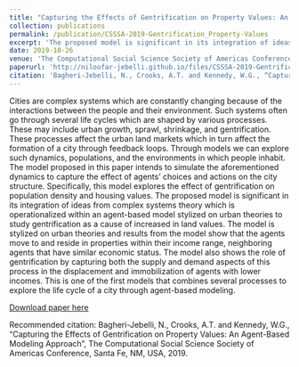 ```yaml
---
title: "Capturing the Effects of Gentrification on Property Values: An Agent-Based Modeling Approach"
collection: publications
permalink: /publication/CSSSA-2019-Gentrification_Property-Values
excerpt: 'The proposed model is significant in its integration of ideas from complex systems theory which is operationalized within an agent-based model stylized on urban theories to study gentrification as a cause of increased in land values.'
date: 2019-10-26
venue: 'The Computational Social Science Society of Americas Conference'
paperurl: 'http://niloofar-jebelli.github.io/files/CSSSA-2019-Gentrification_Property-Values.pdf'
citation: 'Bagheri-Jebelli, N., Crooks, A.T. and Kennedy, W.G., “Capturing the Effects of Gentrification on Property Values: An Agent-Based Modeling Approach”, The Computational Social Science Society of Americas Conference, Santa Fe, NM, USA, 2019.'
---
```

Cities are complex systems which are constantly changing because of the interactions between the
people and their environment. Such systems often go through several life cycles which are shaped by
various processes. These may include urban growth, sprawl, shrinkage, and gentrification. These
processes affect the urban land markets which in turn affect the formation of a city through feedback
loops. Through models we can explore such dynamics, populations, and the environments in which
people inhabit. The model proposed in this paper intends to simulate the aforementioned dynamics
to capture the effect of agents’ choices and actions on the city structure. Specifically, this model
explores the effect of gentrification on population density and housing values. The proposed model is
significant in its integration of ideas from complex systems theory which is operationalized within an
agent-based model stylized on urban theories to study gentrification as a cause of increased in land
values. The model is stylized on urban theories and results from the model show that the agents move
to and reside in properties within their income range, neighboring agents that have similar economic
status. The model also shows the role of gentrification by capturing both the supply and demand
aspects of this process in the displacement and immobilization of agents with lower incomes. This
is one of the first models that combines several processes to explore the life cycle of a city through
agent-based modeling.

[Download paper here](http://niloofar-jebelli.github.io/files/CSSSA-2019-Gentrification_Property-Values.pdf)

Recommended citation: Bagheri-Jebelli, N., Crooks, A.T. and Kennedy, W.G., “Capturing the Effects of Gentrification on Property Values: An Agent-Based Modeling Approach”, The Computational Social Science Society of Americas Conference, Santa Fe, NM, USA, 2019.
